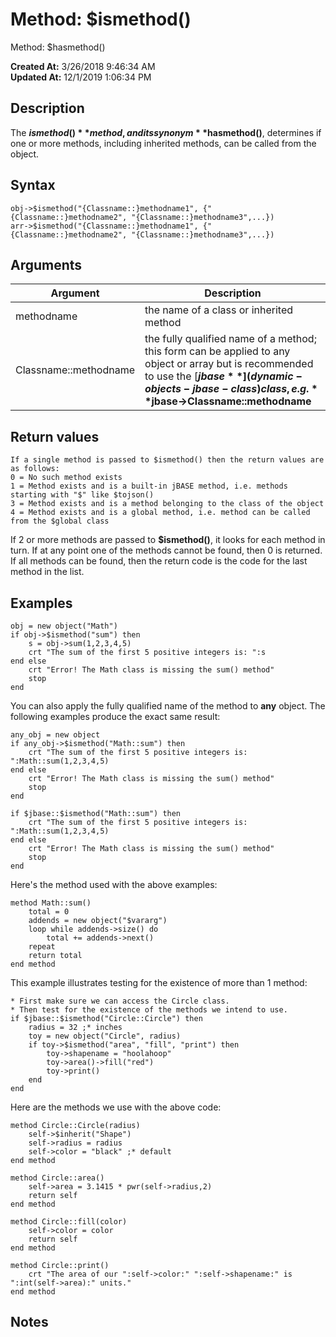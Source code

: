 # Method: $ismethod()
Method: $hasmethod()

**Created At:** 3/26/2018 9:46:34 AM  
**Updated At:** 12/1/2019 1:06:34 PM  


## Description

The **$ismethod()** method, and its synonym **$hasmethod()**, determines if one or more methods, including inherited methods, can be called from the object.



## Syntax

```
obj->$ismethod("{Classname::}methodname1", {"{Classname::}methodname2", "{Classname::}methodname3",...})
arr->$ismethod("{Classname::}methodname1", {"{Classname::}methodname2", "{Classname::}methodname3",...})
```



## Arguments




| Argument<br> | Description<br> |
| --- | --- |
| methodname<br> | the name of a class or inherited method<br> |
| Classname::methodname<br> | the fully qualified name of a method; this form can be applied to any object or array but is recommended to use the [**$jbase**](dynamic-objects-jbase-class) class, e.g. **$jbase-&gt;Classname::methodname**<br> |




## Return values

```
If a single method is passed to $ismethod() then the return values are as follows:
0 = No such method exists
1 = Method exists and is a built-in jBASE method, i.e. methods starting with "$" like $tojson()
3 = Method exists and is a method belonging to the class of the object
4 = Method exists and is a global method, i.e. method can be called from the $global class
```

If 2 or more methods are passed to **$ismethod()**, it looks for each method in turn. If at any point one of the methods cannot be found, then 0 is returned. If all methods can be found, then the return code is the code for the last method in the list.



## Examples

```
obj = new object("Math")
if obj->$ismethod("sum") then
    s = obj->sum(1,2,3,4,5)
    crt "The sum of the first 5 positive integers is: ":s
end else
    crt "Error! The Math class is missing the sum() method"
    stop
end
```

You can also apply the fully qualified name of the method to **any** object. The following examples produce the exact same result:

```
any_obj = new object
if any_obj->$ismethod("Math::sum") then
    crt "The sum of the first 5 positive integers is: ":Math::sum(1,2,3,4,5)
end else
    crt "Error! The Math class is missing the sum() method"
    stop
end
```

```
if $jbase::$ismethod("Math::sum") then
    crt "The sum of the first 5 positive integers is: ":Math::sum(1,2,3,4,5)
end else
    crt "Error! The Math class is missing the sum() method"
    stop
end
```

Here's the method used with the above examples:

```
method Math::sum()
    total = 0
    addends = new object("$vararg")
    loop while addends->size() do
        total += addends->next()
    repeat
    return total
end method
```

This example illustrates testing for the existence of more than 1 method:

```
* First make sure we can access the Circle class.
* Then test for the existence of the methods we intend to use.
if $jbase::$ismethod("Circle::Circle") then
    radius = 32 ;* inches
    toy = new object("Circle", radius)
    if toy->$ismethod("area", "fill", "print") then
        toy->shapename = "hoolahoop"
        toy->area()->fill("red")
        toy->print()
    end
end
```



Here are the methods we use with the above code:

```
method Circle::Circle(radius)
    self->$inherit("Shape")
    self->radius = radius
    self->color = "black" ;* default
end method

method Circle::area()
    self->area = 3.1415 * pwr(self->radius,2)
    return self
end method

method Circle::fill(color)
    self->color = color
    return self
end method

method Circle::print()
    crt "The area of our ":self->color:" ":self->shapename:" is ":int(self->area):" units."
end method
```



## Notes
